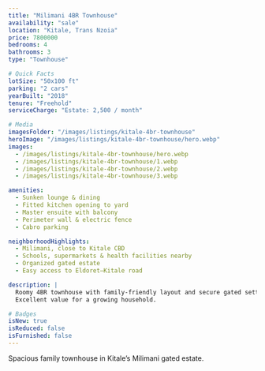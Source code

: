 ```yaml
---
title: "Milimani 4BR Townhouse"
availability: "sale"
location: "Kitale, Trans Nzoia"
price: 7800000
bedrooms: 4
bathrooms: 3
type: "Townhouse"

# Quick Facts
lotSize: "50x100 ft"
parking: "2 cars"
yearBuilt: "2018"
tenure: "Freehold"
serviceCharge: "Estate: 2,500 / month"

# Media
imagesFolder: "/images/listings/kitale-4br-townhouse"
heroImage: "/images/listings/kitale-4br-townhouse/hero.webp"
images:
  - /images/listings/kitale-4br-townhouse/hero.webp
  - /images/listings/kitale-4br-townhouse/1.webp
  - /images/listings/kitale-4br-townhouse/2.webp
  - /images/listings/kitale-4br-townhouse/3.webp

amenities:
  - Sunken lounge & dining
  - Fitted kitchen opening to yard
  - Master ensuite with balcony
  - Perimeter wall & electric fence
  - Cabro parking

neighborhoodHighlights:
  - Milimani, close to Kitale CBD
  - Schools, supermarkets & health facilities nearby
  - Organized gated estate
  - Easy access to Eldoret–Kitale road

description: |
  Roomy 4BR townhouse with family-friendly layout and secure gated setting.
  Excellent value for a growing household.

# Badges
isNew: true
isReduced: false
isFurnished: false
---
```

Spacious family townhouse in Kitale’s Milimani gated estate.
